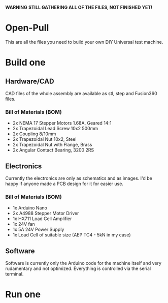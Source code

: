 __WARNING__
__STILL GATHERING ALL OF THE FILES, NOT FINISHED YET!__
# Open-Pull
This are all the files you need to build your own DIY Universal test machine.
# Build one
## Hardware/CAD
CAD files of the whole assembly are available as stl, step and Fusion360 files.
### Bill of Materials (BOM)
* 2x NEMA 17 Stepper Motors 1.68A, Geared 14:1
* 2x Trapezoidal Lead Screw 10x2 500mm
* 2x Coupling 8/10mm
* 2x Trapezoidal Nut 10x2, Steel
* 2x Trapezoidal Nut with Flange, Brass
* 2x Angular Contact Bearing, 3200 2RS

## Electronics
Currently the electronics are only as schematics and as images. I'd be happy if anyone made a PCB design for it for easier use.
### Bill of Materials (BOM)
* 1x Arduino Nano
* 2x A4988 Stepper Motor Driver
* 1x HX711 Load Cell Amplifier
* 1x 24V fan
* 1x 5A 24V Power Supply
* 1x Load Cell of suitable size (AEP TC4 - 5kN in my case)

## Software
Software is currently only the Arduino code for the machine itself and very rudamentary and not optimized. Everything is controlled via the serial terminal.
# Run one

